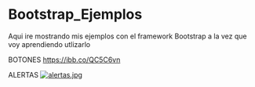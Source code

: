 # Bootstrap_Ejemplos

Aqui ire mostrando mis ejemplos con el framework Bootstrap a la vez que voy aprendiendo utlizarlo

BOTONES
https://ibb.co/QC5C6vn

ALERTAS
[![alertas.jpg](https://i.postimg.cc/x8yhV0rN/alertas.jpg)](https://postimg.cc/hQvp9RtK)
